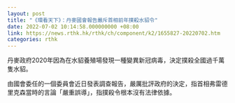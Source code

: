 ```yaml
---
layout: post
title: "《環看天下》：丹麥國會報告嚴斥首相前年撲殺水貂令"
date: 2022-07-02 10:14:58.000000000 +08:00
link: https://news.rthk.hk/rthk/ch/component/k2/1655827-20220702.htm
categories: rthk
---
```


丹麥政府2020年因為在水貂養殖場發現一種變異新冠病毒，決定撲殺全國過千萬隻水貂。

由國會委任的一個委員會近日發表調查報告，嚴厲批評政府的決定，指首相弗雷德里克森當時的言論「嚴重誤導」，指撲殺令根本沒有法律依據。
